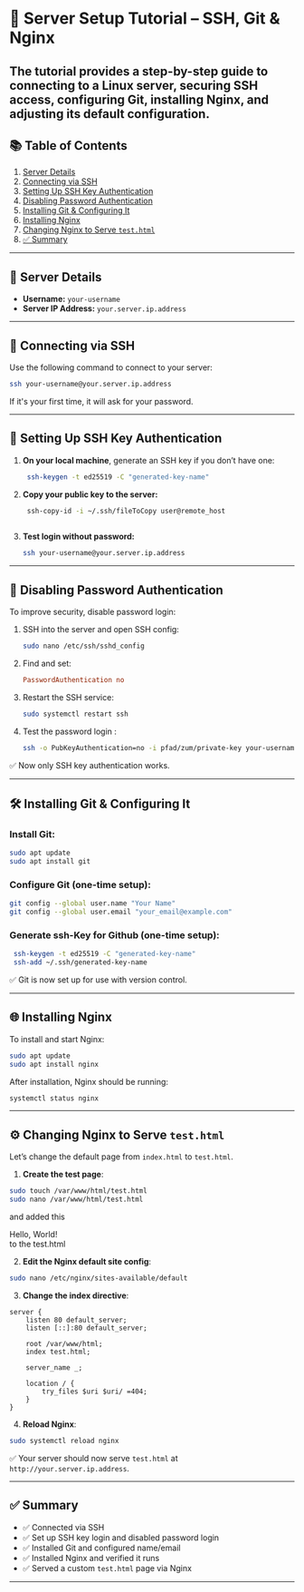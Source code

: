 # 🚀 Server Setup Tutorial – SSH, Git & Nginx

The tutorial provides a step-by-step guide to connecting to a Linux server, securing SSH access, configuring Git, installing Nginx, and adjusting its default configuration.
---

## 📚 Table of Contents

1. [Server Details](#🔐-server-details)  
2. [Connecting via SSH](#🔌-connecting-via-ssh)  
3. [Setting Up SSH Key Authentication](#🔑-setting-up-ssh-key-authentication)  
4. [Disabling Password Authentication](#🚫-disabling-password-authentication)  
5. [Installing Git & Configuring It](#🛠-installing-git--configuring-it)  
6. [Installing Nginx](#🌐-nginx)  
7. [Changing Nginx to Serve `test.html`](#⚙️-changing-nginx-to-serve-testhtml)  
8. [✅ Summary](#✅-summary)

---

## 🔐 Server Details

- **Username:** `your-username`
- **Server IP Address:** `your.server.ip.address`

---

## 🔌 Connecting via SSH

Use the following command to connect to your server:

```bash
ssh your-username@your.server.ip.address
```

If it's your first time, it will ask for your password.

---

## 🔑 Setting Up SSH Key Authentication

1. **On your local machine**, generate an SSH key if you don’t have one:

   ```bash
    ssh-keygen -t ed25519 -C "generated-key-name" 
   ```

2. **Copy your public key to the server:**
   ```bash
    ssh-copy-id -i ~/.ssh/fileToCopy user@remote_host
    
   ```
3. **Test login without password:**
   ```bash
   ssh your-username@your.server.ip.address
   ```

---

## 🚫 Disabling Password Authentication

To improve security, disable password login:

1. SSH into the server and open SSH config:
   ```bash
   sudo nano /etc/ssh/sshd_config
   ```

2. Find and set:
   ```conf
   PasswordAuthentication no
   ```

3. Restart the SSH service:
   ```bash
   sudo systemctl restart ssh
   ```

4. Test the password login : 
   ```bash
   ssh -o PubKeyAuthentication=no -i pfad/zum/private-key your-username@your.server.ip.address
   ```


✅ Now only SSH key authentication works.


---

## 🛠 Installing Git & Configuring It

### Install Git:
```bash
sudo apt update
sudo apt install git
```

### Configure Git (one-time setup):
```bash
git config --global user.name "Your Name"
git config --global user.email "your_email@example.com"
```

### Generate ssh-Key for Github (one-time setup):
```bash
 ssh-keygen -t ed25519 -C "generated-key-name" 
 ssh-add ~/.ssh/generated-key-name
 ```
✅ Git is now set up for use with version control.

---

## 🌐 Installing Nginx

To install and start Nginx:

```bash
sudo apt update
sudo apt install nginx
```

After installation, Nginx should be running:

```bash
systemctl status nginx
```

---

## ⚙️ Changing Nginx to Serve `test.html`

Let’s change the default page from `index.html` to `test.html`.

1. **Create the test page**:
```bash
sudo touch /var/www/html/test.html
sudo nano /var/www/html/test.html
```

and added this <div>Hello, World!</div> to the test.html


2. **Edit the Nginx default site config**:
```bash
sudo nano /etc/nginx/sites-available/default
```

3. **Change the index directive**:
```nginx
server {
    listen 80 default_server;
    listen [::]:80 default_server;

    root /var/www/html;
    index test.html;

    server_name _;

    location / {
        try_files $uri $uri/ =404;
    }
}
```

4. **Reload Nginx**:
```bash
sudo systemctl reload nginx
```

✅ Your server should now serve `test.html` at `http://your.server.ip.address`.

---

## ✅ Summary

- ✅ Connected via SSH  
- ✅ Set up SSH key login and disabled password login  
- ✅ Installed Git and configured name/email  
- ✅ Installed Nginx and verified it runs  
- ✅ Served a custom `test.html` page via Nginx  

---
 
